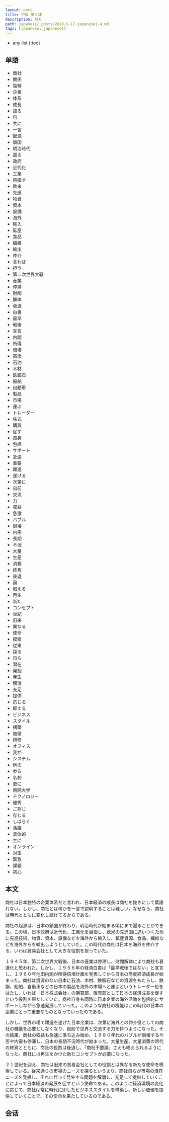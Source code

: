 ```yaml
---
layout: post
title: 中级 第４課
description: 商社
path: japanese/_posts/2019-5-17-japanese1-4.md
tags: [japanese, japanese1]
---
```


* any list
{:toc}

## 单語

* 商社
* 関係
* 独特
* 企業
* 体系
* 成長
* 語る
* 何
* 共に
* 一言
* 起源
* 鎖国
* 明治時代
* 遡る
* 政府
* 近代化
* 工業
* 目指す
* 欧米
* 先進
* 物資
* 資本
* 設備
* 海外
* 輸入
* 鉱産
* 食品
* 繊維
* 輸出
* 仲介
* 言わば
* 担う
* 第二次世界大戦
* 産業
* 停滞
* 財閥
* 解体
* 衰退
* 白書
* 最早
* 戦後
* 宣言
* 内閣
* 所得
* 倍増
* 高度
* 石油
* 木材
* 鉄鉱石
* 船舶
* 自動車
* 製品
* 市場
* 運ぶ
* トレーダー
* 株式
* 購買
* 促す
* 自身
* 包括
* サポート
* 急速
* 重要
* 躍進
* 遂げる
* 次第に
* 自前
* 交流
* 力
* 収益
* 急激
* バブル
* 崩壊
* 内需
* 長期
* 不況
* 大量
* 生産
* 消費
* 終焉
* 後退
* 論
* 唱える
* 再生
* 新た
* コンセプト
* 世紀
* 旧来
* 異なる
* 使命
* 模索
* 従来
* 探る
* 自ら
* 潜在
* 発掘
* 発生
* 解消
* 充足
* 提供
* 応じる
* 即する
* ビジネス
* スタイル
* 構築
* 価値
* 研修
* オフィス
* 我が
* システム
* 例の
* 参る
* 名刺
* 更に
* 南開大学
* テクノロジー
* 優秀
* ご存じ
* 存じる
* しばらく
* 活躍
* 具体的
* 主に
* オンライン
* 対策
* 緊急
* 課題
* 初心

## 本文

商社は日本独特の企業体系だと言われ、日本経済の成長は商社を抜きにして葉語れない。しかし、商社とは何かを一言で説明することは難しい。なぜなら、商社は時代とともに変化し続けてるからである。

商社の起源は、日本の鎖国が終わり、明治時代が始まる頃にまで遡ることができる。この頃、日本政府は近代化、工業化を目指し、欧米の先進国に追いつくために先進技術、物資、資本、設備などを海外から輸入し、鉱産資源、食品、繊維などを海外からを輸出しようとしていた。この時代の商社は日本を海外を仲介する、いわば貿易会社として大きな役割を担っていた。

１９４５年、第二次世界大戦後、日本の産業は停滞し、財閥解体により商社も衰退化と思われた。しかし、１９５６年の経済白書は「最早戦後ではない」と宣言し、１９６０年池田内閣が所得倍増計画を発表してから日本の高度経済成長が始まった。商社は資源のない日本に石油、木材、鉄鋼石などの資源をもたらし、鉄鋼、船舶、自動車などの日本の製品を海外の市場へと運ぶというトレーダー役をはたし、いわば「日本株式会社」の購買部、販売部として日本の経済成長を促すという役割を果たしていた。商社自身も同時に日本企業の海外活動を包括的にサポートしながら急速発展していった。このような商社の機能はこの時代の日本の企業にとって重要なものとなっていったのである。

しかし、世界市場で躍進を遂げた日本企業は、次第に海外との仲介役としての商社の機能を必要としなくなり、自前で世界と交流する力を持つようになった。その結果、商社の収益も急速に落ち込み始め、１９８０年代のバブルが崩壊するや否や内需も停滞し、日本の長期不況時代が始まった。大量生産、大量消費の時代の終焉とともに、商社の役割は後退し、「商社不要論」さえも唱えられるようになった。商社には再生をかけた新たコンセプトが必要になった。

２１世紀を迎え、商社は旧来の貿易会社としての役割とは異なる新たな使命を模索している。従来通りの市場のニーズを探るというより、商社自らが市場の潜在ニーズを発掘し、それに伴って発生する問題を解消し、充足して提供していくことによって日本経済の発展を促すという使命である。このように経済環境の変化に応じて、商社は常に時代に即したビジネススタイルを構築し、新しい価値を提供していくことで、その使命を果たしているのである。




## 会话


